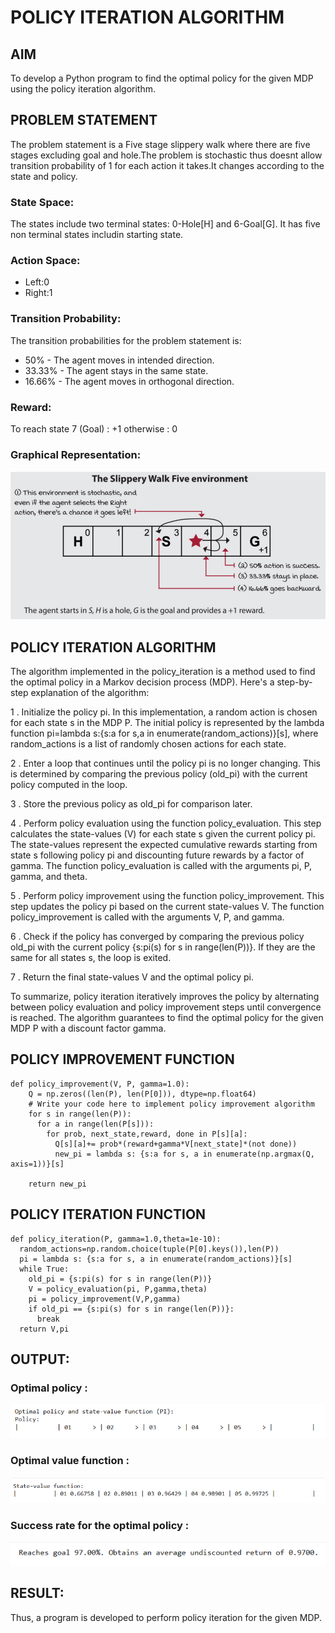 # POLICY ITERATION ALGORITHM

## AIM
To develop a Python program to find the optimal policy for the given MDP using the policy iteration algorithm.

## PROBLEM STATEMENT
The problem statement is a Five stage slippery walk where there are five stages excluding goal and hole.The problem is stochastic thus doesnt allow transition probability of 1 for each action it takes.It changes according to the state and policy.

### State Space:

The states include two terminal states: 0-Hole[H] and 6-Goal[G]. It has five non terminal states includin starting state.

### Action Space:

* Left:0
* Right:1

### Transition Probability:

The transition probabilities for the problem statement is:

* 50% - The agent moves in intended direction.
* 33.33% - The agent stays in the same state.
* 16.66% - The agent moves in orthogonal direction.

### Reward:
To reach state 7 (Goal) : +1 otherwise : 0

### Graphical Representation:
![op](./a1.png)
## POLICY ITERATION ALGORITHM
The algorithm implemented in the policy_iteration is a method used to find the optimal policy in a Markov decision process (MDP). Here's a step-by-step explanation of the algorithm:

1 . Initialize the policy pi. In this implementation, a random action is chosen for each state s in the MDP P. The initial policy is represented by the lambda function pi=lambda s:{s:a for s,a in enumerate(random_actions)}[s], where random_actions is a list of randomly chosen actions for each state.

2 . Enter a loop that continues until the policy pi is no longer changing. This is determined by comparing the previous policy (old_pi) with the current policy computed in the loop.

3 . Store the previous policy as old_pi for comparison later.

4 . Perform policy evaluation using the function policy_evaluation. This step calculates the state-values (V) for each state s given the current policy pi. The state-values represent the expected cumulative rewards starting from state s following policy pi and discounting future rewards by a factor of gamma. The function policy_evaluation is called with the arguments pi, P, gamma, and theta.

5 . Perform policy improvement using the function policy_improvement. This step updates the policy pi based on the current state-values V. The function policy_improvement is called with the arguments V, P, and gamma.

6 . Check if the policy has converged by comparing the previous policy old_pi with the current policy {s:pi(s) for s in range(len(P))}. If they are the same for all states s, the loop is exited.

7 . Return the final state-values V and the optimal policy pi.

To summarize, policy iteration iteratively improves the policy by alternating between policy evaluation and policy improvement steps until convergence is reached. The algorithm guarantees to find the optimal policy for the given MDP P with a discount factor gamma.

## POLICY IMPROVEMENT FUNCTION
```
def policy_improvement(V, P, gamma=1.0):
    Q = np.zeros((len(P), len(P[0])), dtype=np.float64)
    # Write your code here to implement policy improvement algorithm
    for s in range(len(P)):
      for a in range(len(P[s])):
        for prob, next_state,reward, done in P[s][a]:
          Q[s][a]+= prob*(reward+gamma*V[next_state]*(not done))
          new_pi = lambda s: {s:a for s, a in enumerate(np.argmax(Q, axis=1))}[s]

    return new_pi
```

## POLICY ITERATION FUNCTION
```
def policy_iteration(P, gamma=1.0,theta=1e-10):
  random_actions=np.random.choice(tuple(P[0].keys()),len(P))
  pi = lambda s: {s:a for s, a in enumerate(random_actions)}[s]
  while True:
    old_pi = {s:pi(s) for s in range(len(P))}
    V = policy_evaluation(pi, P,gamma,theta)
    pi = policy_improvement(V,P,gamma)
    if old_pi == {s:pi(s) for s in range(len(P))}:
      break
  return V,pi
```

## OUTPUT:
### Optimal policy : 
![op](./a2.png)
### Optimal value function :
![op](./a3.png)
### Success rate for the optimal policy :
![op](./a4.png)
## RESULT:

Thus, a program is developed to perform policy iteration for the given MDP.

